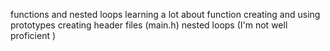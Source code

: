 functions and nested loops
learning a lot about function
creating and using prototypes 
creating header files (main.h)
nested loops (I'm not well proficient )


